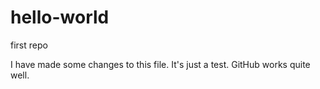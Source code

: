 # hello-world
first repo

I have made some changes to this file. It's just a test. GitHub works quite well.
